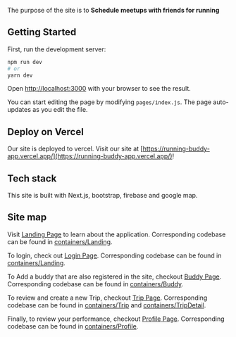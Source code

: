 The purpose of the site is to **Schedule meetups with friends for running**

## Getting Started

First, run the development server:

```bash
npm run dev
# or
yarn dev
```

Open [http://localhost:3000](http://localhost:3000) with your browser to see the result.

You can start editing the page by modifying `pages/index.js`. The page auto-updates as you edit the file.

## Deploy on Vercel

Our site is deployed to vercel. Visit our site at [https://running-buddy-app.vercel.app/](https://running-buddy-app.vercel.app/)!

## Tech stack

This site is built with Next.js, bootstrap, firebase and google map.


## Site map

Visit [Landing Page](https://running-buddy-app.vercel.app/) to learn about the application. Corresponding codebase can be found in [containers/Landing](./src/containers/Landing).

To login, check out [Login Page](https://running-buddy-app.vercel.app/login). Corresponding codebase can be found in [containers/Landing](./src/containers/Login).

To Add a buddy that are also registered in the site, checkout [Buddy Page](https://running-buddy-app.vercel.app/buddy). Corresponding codebase can be found in [containers/Buddy](./src/containers/Buddy).

To review and create a new Trip, checkout [Trip Page](https://running-buddy-app.vercel.app/trip). Corresponding codebase can be found in [containers/Trip](./src/containers/Trip) and [containers/TripDetail](./src/containers/TripDetail).

Finally, to review your performance, checkout [Profile Page](https://running-buddy-app.vercel.app/profile). Corresponding codebase can be found in [containers/Profile](./src/containers/Profile).
